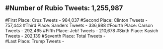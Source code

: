 #Number of Rubio Tweets: 1,255,987
---
#First Place: Cruz Tweets - 984,037
#Second Place: Clinton Tweets - 757,443
#Third Place: Sanders Tweets - 336,988
#Fourth Place: Carson Tweets - 292,465
#Fifth Place: Jeb! Tweets - 210,678
#Sixth Place: Kasich Tweets - 202,139
#Seventh Place: Total Tweets -  
#Last Place: Trump Tweets - 
